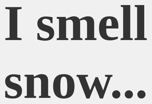 <!DOCTYPE html>
<html>
<head>
  <title>My Blog</title>
  <style>
    body {
      display: flex;
      justify-content: center;
      align-items: center;
      height: 100vh;
      margin: 0;
      background-color: #f0f0f0;
      font-family: 'Tangerine', cursive;
      font-size: 5rem;
      color: #333;
    }
  </style>
  <link rel="preconnect" href="https://fonts.googleapis.com">
  <link rel="preconnect" href="https://fonts.gstatic.com" crossorigin>
  <link href="https://fonts.googleapis.com/css2?family=Tangerine:wght@700&display=swap" rel="stylesheet">
</head>
<body>
  <h1>I smell snow...</h1>
</body>
</html>